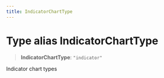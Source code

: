 ```yaml
---
title: IndicatorChartType
---
```


# Type alias IndicatorChartType

> **IndicatorChartType**: `"indicator"`

Indicator chart types

